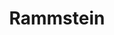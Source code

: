 ---
title: Rammstein
crosslinks:
- europe
- '2013'
- ToolBand
- livven
- Emigrate
- Suomi
- WtSSTaDaMiT
- MetalPlaylists
---